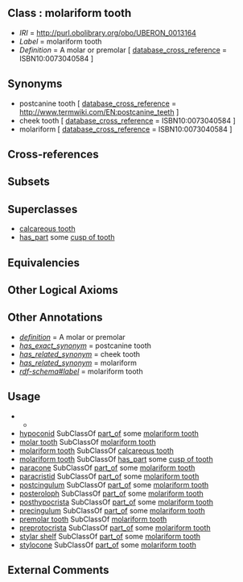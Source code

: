 
## Class : molariform tooth

 * *IRI* = http://purl.obolibrary.org/obo/UBERON_0013164
 * *Label* = molariform tooth
 * *Definition* = A molar or premolar [ [database_cross_reference](../../ef/oboInOwl#hasDbXref.md) = ISBN10:0073040584 ]

## Synonyms

 * postcanine tooth [ [database_cross_reference](../../ef/oboInOwl#hasDbXref.md) = http://www.termwiki.com/EN:postcanine_teeth ]
 * cheek tooth [ [database_cross_reference](../../ef/oboInOwl#hasDbXref.md) = ISBN10:0073040584 ]
 * molariform [ [database_cross_reference](../../ef/oboInOwl#hasDbXref.md) = ISBN10:0073040584 ]

## Cross-references


## Subsets


## Superclasses

 * [calcareous tooth](../../UBERON/91/UBERON_0001091.md)
 * [has_part](../../BFO/51/BFO_0000051.md) some [cusp of tooth](../../UBERON/44/UBERON_0006844.md)

## Equivalencies


## Other Logical Axioms


## Other Annotations

 * *[definition](../../IAO/15/IAO_0000115.md)* = A molar or premolar
 * *[has_exact_synonym](../../ym/oboInOwl#hasExactSynonym.md)* = postcanine tooth
 * *[has_related_synonym](../../ym/oboInOwl#hasRelatedSynonym.md)* = cheek tooth
 * *[has_related_synonym](../../ym/oboInOwl#hasRelatedSynonym.md)* = molariform
 * *[rdf-schema#label](../../el/rdf-schema#label.md)* = molariform tooth

## Usage

 * -
 * [hypoconid](../../UBERON/79/UBERON_0018279.md) SubClassOf [part_of](../../BFO/50/BFO_0000050.md) some [molariform tooth](../../UBERON/64/UBERON_0013164.md)
 * [molar tooth](../../UBERON/55/UBERON_0003655.md) SubClassOf [molariform tooth](../../UBERON/64/UBERON_0013164.md)
 * [molariform tooth](../../UBERON/64/UBERON_0013164.md) SubClassOf [calcareous tooth](../../UBERON/91/UBERON_0001091.md)
 * [molariform tooth](../../UBERON/64/UBERON_0013164.md) SubClassOf [has_part](../../BFO/51/BFO_0000051.md) some [cusp of tooth](../../UBERON/44/UBERON_0006844.md)
 * [paracone](../../UBERON/88/UBERON_0018288.md) SubClassOf [part_of](../../BFO/50/BFO_0000050.md) some [molariform tooth](../../UBERON/64/UBERON_0013164.md)
 * [paracristid](../../UBERON/89/UBERON_0018289.md) SubClassOf [part_of](../../BFO/50/BFO_0000050.md) some [molariform tooth](../../UBERON/64/UBERON_0013164.md)
 * [postcingulum](../../UBERON/90/UBERON_0018290.md) SubClassOf [part_of](../../BFO/50/BFO_0000050.md) some [molariform tooth](../../UBERON/64/UBERON_0013164.md)
 * [posteroloph](../../UBERON/91/UBERON_0018291.md) SubClassOf [part_of](../../BFO/50/BFO_0000050.md) some [molariform tooth](../../UBERON/64/UBERON_0013164.md)
 * [posthypocrista](../../UBERON/92/UBERON_0018292.md) SubClassOf [part_of](../../BFO/50/BFO_0000050.md) some [molariform tooth](../../UBERON/64/UBERON_0013164.md)
 * [precingulum](../../UBERON/93/UBERON_0018293.md) SubClassOf [part_of](../../BFO/50/BFO_0000050.md) some [molariform tooth](../../UBERON/64/UBERON_0013164.md)
 * [premolar tooth](../../UBERON/20/UBERON_0007120.md) SubClassOf [molariform tooth](../../UBERON/64/UBERON_0013164.md)
 * [preprotocrista](../../UBERON/95/UBERON_0018295.md) SubClassOf [part_of](../../BFO/50/BFO_0000050.md) some [molariform tooth](../../UBERON/64/UBERON_0013164.md)
 * [stylar shelf](../../UBERON/45/UBERON_0018345.md) SubClassOf [part_of](../../BFO/50/BFO_0000050.md) some [molariform tooth](../../UBERON/64/UBERON_0013164.md)
 * [stylocone](../../UBERON/98/UBERON_0018298.md) SubClassOf [part_of](../../BFO/50/BFO_0000050.md) some [molariform tooth](../../UBERON/64/UBERON_0013164.md)

## External Comments

